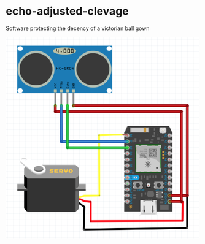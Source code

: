 # echo-adjusted-clevage

Software protecting the decency of a victorian ball gown

![connection schema](schema.png)
